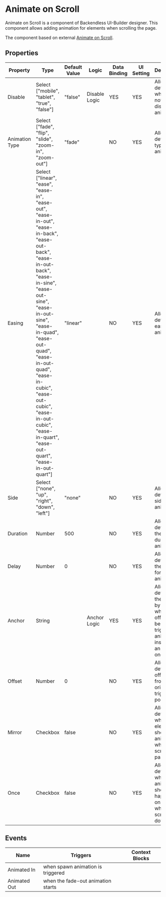 # Animate on Scroll

Animate on Scroll is a component of Backendless UI-Builder designer. This component allows adding animation for elements when scrolling the page.

The component based on external [Animate on Scroll](https://github.com/michalsnik/aos).

## Properties

| Property       | Type                                                                                                                                                                                                                                                                                                                                           | Default Value | Logic         | Data Binding | UI Setting | Description                                                                                                       |
|----------------|------------------------------------------------------------------------------------------------------------------------------------------------------------------------------------------------------------------------------------------------------------------------------------------------------------------------------------------------|---------------|---------------|--------------|------------|-------------------------------------------------------------------------------------------------------------------|
| Disable        | Select ["mobile", "tablet", "true", "false"]                                                                                                                                                                                                                                                                                                   | "false"       | Disable Logic | YES          | YES        | Allows to determine whether or not to disable the animation                                                       |
| Animation Type | Select ["fade", "flip", "slide", "zoom-in", "zoom-out"]                                                                                                                                                                                                                                                                                        | "fade"        |               | NO           | YES        | Allows to determine type of animation                                                                             |
| Easing         | Select ["linear", "ease", "ease-in", "ease-out", "ease-in-out", "ease-in-back", "ease-out-back", "ease-in-out-back", "ease-in-sine", "ease-out-sine", "ease-in-out-sine", "ease-in-quad", "ease-out-quad", "ease-in-out-quad", "ease-in-cubic", "ease-out-cubic", "ease-in-out-cubic", "ease-in-quart", "ease-out-quart", "ease-in-out-quart"] | "linear"      |               | NO           | YES        | Allows to determine easing of animation                                                                           |
| Side           | Select ["none", "up", "right", "down", "left"]                                                                                                                                                                                                                                                                                                 | "none"        |               | NO           | YES        | Allows to determine side of animation                                                                             |
| Duration       | Number                                                                                                                                                                                                                                                                                                                                         | 500           |               | NO           | YES        | Allows to determine the duration of animation                                                                     |
| Delay          | Number                                                                                                                                                                                                                                                                                                                                         | 0             |               | NO           | YES        | Allows to determine the delay for starting animation                                                              |
| Anchor         | String                                                                                                                                                                                                                                                                                                                                         |               | Anchor Logic  | YES          | YES        | Allows to determine the element by class whose offset will be used to trigger animation instead of an actual one. |
| Offset         | Number                                                                                                                                                                                                                                                                                                                                         | 0             |               | NO           | YES        | Allows to determine offset(px) from the original trigger point                                                    |
| Mirror         | Checkbox                                                                                                                                                                                                                                                                                                                                       | false         |               | NO           | YES        | Allows to determine whether elements should animate out while scrolling past them                                 |
| Once           | Checkbox                                                                                                                                                                                                                                                                                                                                       | false         |               | NO           | YES        | Allows to determine whether the animation should happen only once - while scrolling down                          |

## Events

| Name         | Triggers                           | Context Blocks |
|--------------|------------------------------------|----------------|
| Animated In  | when spawn animation is triggered  |                |
| Animated Out | when the fade-out animation starts |                |
